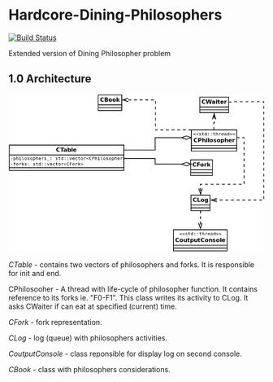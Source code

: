 # Hardcore-Dining-Philosophers

[![Build Status](https://travis-ci.org/jzych/Hardcore-Dining-Philosophers.svg?branch=master)](https://travis-ci.org/jzych/Hardcore-Dining-Philosophers)

Extended version of Dining Philosopher problem

## 1.0 Architecture

![Architecture diagram](doc/main_diagram.png)

*CTable* - contains two vectors of philosophers and forks.
It is responsible for init and end.

CPhilosooher - A thread with life-cycle of philosopher function.
It contains reference to its forks ie. "F0-F1".
This class writes its activity to CLog.
It asks CWaiter if can eat at specified (current) time.

*CFork* - fork representation.

*CLog* - log (queue) with philosophers activities.

*CoutputConsole* - class reponsible for display log on second console.

*CBook* - class with philosophers considerations.
